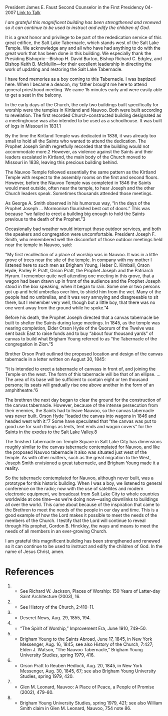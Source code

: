 President James E. Faust
Second Counselor in the First Presidency
04-2007
[Link to Talk](https://www.churchofjesuschrist.org/study/general-conference/2007/04/salt-lake-tabernacle-rededication?lang=eng)

_I am grateful this magnificent building has been strengthened and renewed so it can continue to be used to instruct and edify the children of God._

It is a great honor and privilege to be part of the rededication service of this great edifice, the Salt Lake Tabernacle, which stands west of the Salt Lake Temple. We acknowledge any and all who have had anything to do with the great work that has been done in this building. We especially thank the Presiding Bishopric—Bishop H. David Burton, Bishop Richard C. Edgley, and Bishop Keith B. McMullin—for their excellent leadership in directing the work of updating and restoring the Salt Lake Tabernacle.

I have fond memories as a boy coming to this Tabernacle. I was baptized here. When I became a deacon, my father brought me here to attend general priesthood meeting. We came 15 minutes early and were easily able to get a seat in the balcony.

In the early days of the Church, the only two buildings built specifically for worship were the temples in Kirtland and Nauvoo. Both were built according to revelation. The first recorded Church-constructed building designated as a meetinghouse was also intended to be used as a schoolhouse. It was built of logs in Missouri in 1831.1

By the time the Kirtland Temple was dedicated in 1836, it was already too small to hold all the Saints who wanted to attend the dedication. The Prophet Joseph Smith regretfully recorded that the building would not accommodate more.2 However, as violence against the Saints and their leaders escalated in Kirtland, the main body of the Church moved to Missouri in 1838, leaving this precious building behind.

The Nauvoo Temple followed essentially the same pattern as the Kirtland Temple with respect to the assembly rooms on the first and second floors. However, before the Nauvoo Temple was completed in 1846 the Saints would meet outside, often near the temple, to hear Joseph and the other Church leaders speak. Sometimes thousands attended those meetings.

As George A. Smith observed in his humorous way, “In the days of the Prophet Joseph … Mormonism flourished best out of doors.” This was because “we failed to erect a building big enough to hold the Saints previous to the death of the Prophet.”3

Occasionally bad weather would interrupt those outdoor services, and both the speakers and congregation were uncomfortable. President Joseph F. Smith, who remembered well the discomfort of those outdoor meetings held near the temple in Nauvoo, said:

“My first recollection of a place of worship was in Nauvoo. It was in a little grove of trees near the site of the temple. In company with my mother I listened here to such men as Brigham Young, Heber C. Kimball, Orson Hyde, Parley P. Pratt, Orson Pratt, the Prophet Joseph and the Patriarch Hyrum. I remember quite well attending one meeting in this grove, that a wagon had been drawn up in front of the audience and the Prophet Joseph stood in the box speaking, when it began to rain. Some one or two persons got up and held umbrellas over him, to shield him from the wet. Many of the people had no umbrellas, and it was very annoying and disagreeable to sit there, but I remember very well, though but a little boy, that there was no one went away from the ground while he spoke.”4

Before his death, the Prophet Joseph directed that a canvas tabernacle be built to shelter the Saints during large meetings. In 1845, as the temple was nearing completion, Elder Orson Hyde of the Quorum of the Twelve was sent back East to raise funds and to buy “about four thousand yards” of canvas to build what Brigham Young referred to as “the Tabernacle of the congregation in Zion.”5

Brother Orson Pratt outlined the proposed location and design of the canvas tabernacle in a letter written on August 30, 1845:

“It is intended to erect a tabernacle of canvass in front of, and joining the Temple on the west. The form of this tabernacle will be that of an ellipse. … The area of its base will be sufficient to contain eight or ten thousand persons; its seats will gradually rise one above another in the form of an amphitheatre.”6

The brethren the next day began to clear the ground for the construction of the canvas tabernacle. However, because of the intense persecution from their enemies, the Saints had to leave Nauvoo, so the canvas tabernacle was never built. Orson Hyde “loaded the canvas into wagons in 1846 and headed west with it.”7 Some have speculated that “the canvas was put to good use for such things as tents, tent ends and wagon covers” for the Saints in the exodus to the Salt Lake Valley.8

The finished Tabernacle on Temple Square in Salt Lake City has dimensions roughly similar to the canvas tabernacle contemplated for Nauvoo, and like the proposed Nauvoo tabernacle it also was situated just west of the temple. As with other matters, such as the great migration to the West, Joseph Smith envisioned a great tabernacle, and Brigham Young made it a reality.

So the tabernacle contemplated for Nauvoo, although never built, was a prototype for this historic building. When I was a boy, we listened to general conference on the radio; now with the use of satellites and modern electronic equipment, we broadcast from Salt Lake City to whole countries worldwide at one time—as we’re doing now—using downlinks to buildings all over the world. This came about because of the inspiration that came to the Brethren to meet the needs of the people in our day and time. This is a good example of how the Lord makes it possible to meet the needs of the members of the Church. I testify that the Lord will continue to reveal through His prophet, Gordon B. Hinckley, the ways and means to meet the needs of all members in an ever-growing Church.

I am grateful this magnificent building has been strengthened and renewed so it can continue to be used to instruct and edify the children of God. In the name of Jesus Christ, amen.

# References
1. - See Richard W. Jackson, Places of Worship: 150 Years of Latter-day Saint Architecture (2003), 16.
2. - See History of the Church, 2:410–11.
3. - Deseret News, Aug. 29, 1855, 194.
4. - “The Spirit of Worship,” Improvement Era, June 1910, 749–50.
5. - Brigham Young to the Saints Abroad, June 17, 1845, in New York Messenger, Aug. 16, 1845; see also History of the Church, 7:427; Elden J. Watson, “The Nauvoo Tabernacle,” Brigham Young University Studies, spring 1979, 416.
6. - Orson Pratt to Reuben Hedlock, Aug. 20, 1845, in New York Messenger, Aug. 30, 1845, 67; see also Brigham Young University Studies, spring 1979, 420.
7. - Glen M. Leonard, Nauvoo: A Place of Peace, a People of Promise (2002), 479–80.
8. - Brigham Young University Studies, spring 1979, 421; see also William Smith claim in Glen M. Leonard, Nauvoo, 754 note 86.